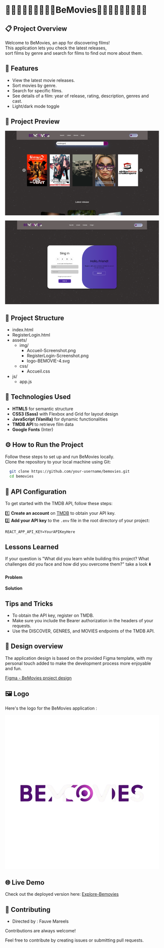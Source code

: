 
# 🍿🍿🍿🍿🍿🍿🍿🍿🍿BeMovies🍿🍿🍿🍿🍿🍿🍿🍿🍿
## 📋 Project Overview
Welcome to BeMovies, an app for discovering films!  
This application lets you check the latest releases,  
sort films by genre and search for films to find out more about them. 

## 📱 Features

- View the latest movie releases.
- Sort movies by genre.
- Search for specific films.
- See details of a film: year of release, rating, description, genres and cast.
- Light/dark mode toggle

## 📸 Project Preview

![BeMovies Accueil.html-Screenshot](assets/img/Accueil.html-Screenshot.png)

![BeMovies RegisterLogin.html-Screenshot](assets/img/RegisterLogin.html-Screenshot.png)

## 📂 Project Structure
- index.html
- RegisterLogin.html
- assets/
  - img/
    - Accueil-Screenshot.png
    - RegisterLogin-Screenshot.png
    - logo-BEMOVIE-4.svg
  - css/
    - Accueil.css
- js/
  - app.js

## 🚀 Technologies Used

- **HTML5** for semantic structure  
- **CSS3 (Sass)** with Flexbox and Grid for layout design  
- **JavaScript (Vanilla)** for dynamic functionalities  
- **TMDB API** to retrieve film data  
- **Google Fonts** (Inter)

## ⚙️ How to Run the Project

Follow these steps to set up and run BeMovies locally.        
Clone the repository to your local machine using Git:

```bash
  git clone https://github.com/your-username/bemovies.git
  cd bemovies
```
    
## 🔑 API Configuration

To get started with the TMDB API, follow these steps:

1️⃣ **Create an account** on [TMDB](https://www.themoviedb.org/) to obtain your API key.  
2️⃣ **Add your API key** to the `.env` file in the root directory of your project:  

```env
REACT_APP_API_KEY=YourAPIKeyHere
```

## Lessons Learned

 If your question is "What did you learn while building this project? What challenges did you face and how did you overcome them?" take a look ⬇️

#### Problem



#### Solution


## Tips and Tricks

- To obtain the API key, register on TMDB.
- Make sure you include the Bearer authorization in the headers of your requests.
- Use the DISCOVER, GENRES, and MOVIES endpoints of the TMDB API.
  
## 🎨 Design overview
The application design is based on the provided Figma template, with my personal touch added to make the development process more enjoyable and fun.

[Figma - BeMovies project design](https://www.figma.com/proto/jT6U3cABdKEUDRVTUJSbQd/BeMovies?node-id=1-2&p=f&t=fyC6QQ80OmNlIvq7-0&scaling=min-zoom&content-scaling=fixed&page-id=0%3A1)

## 🖼️ Logo
Here's the logo for the BeMovies application :

![Logo BeMovies](assets/img/logo-BEMOVIE-4.svg)


## 🌐 Live Demo

Check out the deployed version here: [Explore-Bemovies](https://fauve-mce.github.io/BEmovies/)


## 🎥 Contributing

- Directed by : Fauve Mareels


Contributions are always welcome!

Feel free to contribute by creating issues or submitting pull requests.
